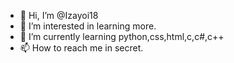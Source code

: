 - 👋 Hi, I’m @Izayoi18
- 👀 I’m interested in learning more.
- 🌱 I’m currently learning python,css,html,c,c#,c++
- 📫 How to reach me in secret.

<!---
Izayoi18/Izayoi18 is a ✨ special ✨ repository because its `README.md` (this file) appears on your GitHub profile.
You can click the Preview link to take a look at your changes.
--->
